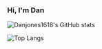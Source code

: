 ### Hi, I'm Dan

![Danjones1618's GitHub stats](https://github-readme-stats.vercel.app/api?username=danjones1618&count_private=true&theme=dracula)

![Top Langs](https://github-readme-stats.vercel.app/api/top-langs/?username=danjones1618&layout=compact&theme=dracula&count_private&langs_count=50&exclude_repo=Unit-Converter)


<!--
**danjones1618/danjones1618** is a ✨ _special_ ✨ repository because its `README.md` (this file) appears on your GitHub profile.

Here are some ideas to get you started:

- 🔭 I’m currently working on ...
- 🌱 I’m currently learning ...
- 👯 I’m looking to collaborate on ...
- 🤔 I’m looking for help with ...
- 💬 Ask me about ...
- 📫 How to reach me: ...
- 😄 Pronouns: ...
- ⚡ Fun fact: ...
-->

